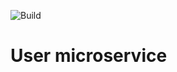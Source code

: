 ![Build](https://img.shields.io/github/workflow/status/hulkdx/findprofessional-backend-user/deploy-to-kubernetes?style=for-the-badge)

# User microservice
